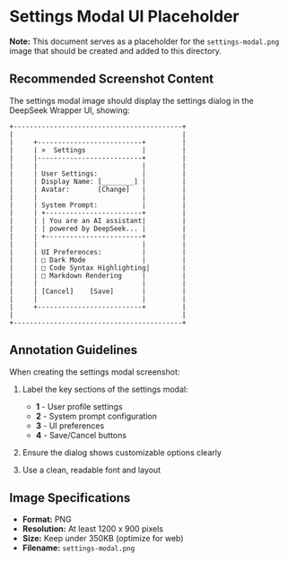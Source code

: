 # Settings Modal UI Placeholder

**Note:** This document serves as a placeholder for the `settings-modal.png` image that should be created and added to this directory.

## Recommended Screenshot Content

The settings modal image should display the settings dialog in the DeepSeek Wrapper UI, showing:

```
+------------------------------------------+
|                                          |
|     +--------------------------+         |
|     | ×  Settings              |         |
|     |--------------------------+         |
|     |                          |         |
|     | User Settings:           |         |
|     | Display Name: [________] |         |
|     | Avatar:       [Change]   |         |
|     |                          |         |
|     | System Prompt:           |         |
|     | +------------------------+         |
|     | | You are an AI assistant|         |
|     | | powered by DeepSeek... |         |
|     | +------------------------+         |
|     |                          |         |
|     | UI Preferences:          |         |
|     | □ Dark Mode              |         |
|     | □ Code Syntax Highlighting|        |
|     | □ Markdown Rendering     |         |
|     |                          |         |
|     | [Cancel]    [Save]       |         |
|     |                          |         |
|     +--------------------------+         |
|                                          |
+------------------------------------------+
```

## Annotation Guidelines

When creating the settings modal screenshot:

1. Label the key sections of the settings modal:
   - **1** - User profile settings
   - **2** - System prompt configuration
   - **3** - UI preferences
   - **4** - Save/Cancel buttons

2. Ensure the dialog shows customizable options clearly

3. Use a clean, readable font and layout

## Image Specifications

- **Format:** PNG
- **Resolution:** At least 1200 x 900 pixels
- **Size:** Keep under 350KB (optimize for web)
- **Filename:** `settings-modal.png` 